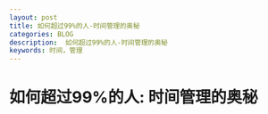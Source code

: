 ```yaml
---
layout: post
title: 如何超过99%的人-时间管理的奥秘
categories: BLOG
description:  如何超过99%的人-时间管理的奥秘
keywords: 时间，管理
---
```


# 如何超过99%的人: 时间管理的奥秘
